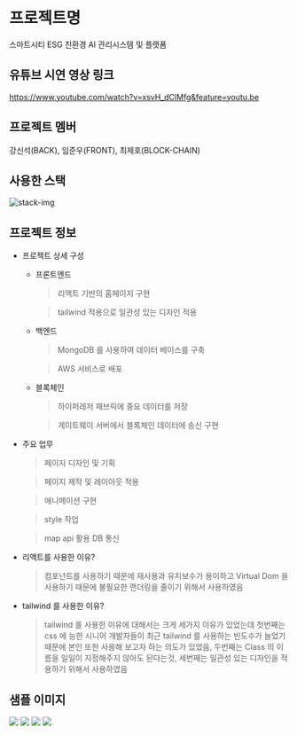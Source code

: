 # 프로젝트명 
스마트시티 ESG 친환경 AI 관리시스템 및 플랫폼 

## 유튜브 시연 영상 링크
https://www.youtube.com/watch?v=xsvH_dClMfg&feature=youtu.be

## 프로젝트 멤버
강신석(BACK), 임준우(FRONT), 최제호(BLOCK-CHAIN)

## 사용한 스택
<img src="https://user-images.githubusercontent.com/106497516/225558093-03353cb1-d69f-487d-9ac0-61bd41cb6bbc.png" alt="stack-img"/>

## 프로젝트 정보
- 프로젝트 상세 구성
  - 프론트엔드
    > 리액트 기반의 홈페이지 구현
    
    > tailwind 적용으로 일관성 있는 디자인 적용
    
  - 백엔드
    > MongoDB 를 사용하여 데이터 베이스를 구축
    
    > AWS 서비스로 배포
    
  - 블록체인
    > 하이퍼레저 패브릭에 중요 데이터를 저장
    
    > 게이트웨이 서버에서 블록체인 데이터에 송신 구현
    
- 주요 업무 
  > 페이지 디자인 및 기획
  
  > 페이지 제작 및 레이아웃 적용
  
  > 애니메이션 구현
  
  > style 작업
  
  > map api 활용 DB 통신
    
- 리액트를 사용한 이유?
  > 컴포넌트를 사용하기 때문에 재사용과 유지보수가 용이하고 Virtual Dom 을 사용하기 때문에 불필요한 랜더링을 줄이기 위해서 사용하였음

- tailwind 를 사용한 이유?
  > tailwind 를 사용한 이유에 대해서는 크게 세가지 이유가 있었는데 첫번째는 css 에 능한 시니어 개발자들이 최근 tailwind 를 사용하는 빈도수가 늘었기 때문에 본인 또한 사용해 보고자
  하는 의도가 있었음, 두번째는 Class 의 이름을 일일이 지정해주지 않아도 된다는것, 세번째는 일관성 있는 디자인을 적용하기 위해서 사용하였음

## 샘플 이미지
<img src="https://user-images.githubusercontent.com/106497516/225564745-a0b801d3-da1b-465e-bbec-bc23d6bc80bb.png"/>
<img src="https://user-images.githubusercontent.com/106497516/225564160-8fac19b2-a9a8-43a0-b6b4-6c9f8222a656.png"/>
<img src="https://user-images.githubusercontent.com/106497516/225564360-ebdf8e3a-9457-4ae1-97c8-585b0be2f0dd.png"/>
<img src="https://user-images.githubusercontent.com/106497516/225564491-c2d427c4-3e9b-4da0-88e0-05a9c86f4db6.png"/>


